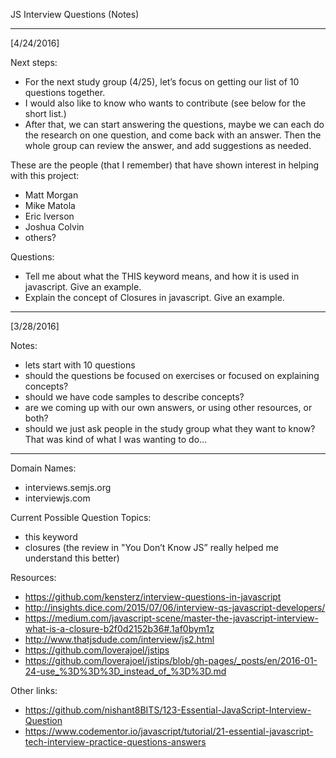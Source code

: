 JS Interview Questions (Notes)

____________________
[4/24/2016]

Next steps:
- For the next study group (4/25), let’s focus on getting our list of 10 questions together.
- I would also like to know who wants to contribute (see below for the short list.)
- After that, we can start answering the questions, maybe we can each do the research on one question, and come back with an answer.  Then the whole group can review the answer, and add suggestions as needed.

These are the people (that I remember) that have shown interest in helping with this project:
- Matt Morgan
- Mike Matola
- Eric Iverson
- Joshua Colvin
- others?

Questions:
- Tell me about what the THIS keyword means, and how it is used in javascript.  Give an example.
- Explain the concept of Closures in javascript.  Give an example.

____________________
[3/28/2016]

Notes:
- lets start with 10 questions
- should the questions be focused on exercises or focused on explaining concepts?
- should we have code samples to describe concepts?
- are we coming up with our own answers, or using other resources, or both?
- should we just ask people in the study group what they want to know?  That was kind of what I was wanting to do...

____________________
Domain Names:
- interviews.semjs.org
- interviewjs.com

Current Possible Question Topics:
- this keyword
- closures (the review in "You Don’t Know JS” really helped me understand this better)

Resources:
- https://github.com/kensterz/interview-questions-in-javascript
- http://insights.dice.com/2015/07/06/interview-qs-javascript-developers/
- https://medium.com/javascript-scene/master-the-javascript-interview-what-is-a-closure-b2f0d2152b36#.1af0bym1z
- http://www.thatjsdude.com/interview/js2.html
- https://github.com/loverajoel/jstips
- https://github.com/loverajoel/jstips/blob/gh-pages/_posts/en/2016-01-24-use_%3D%3D%3D_instead_of_%3D%3D.md

Other links:
- https://github.com/nishant8BITS/123-Essential-JavaScript-Interview-Question
- https://www.codementor.io/javascript/tutorial/21-essential-javascript-tech-interview-practice-questions-answers
